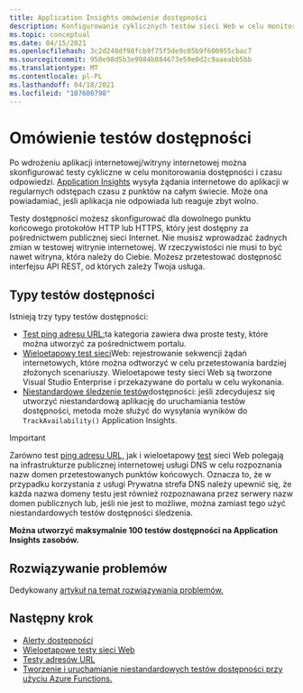 ```yaml
---
title: Application Insights omówienie dostępności
description: Konfigurowanie cyklicznych testów sieci Web w celu monitorowania dostępności i czasu odpowiedzi aplikacji lub witryny internetowej.
ms.topic: conceptual
ms.date: 04/15/2021
ms.openlocfilehash: 3c2d248df98fcb9f75f5de9c05b9f600955cbac7
ms.sourcegitcommit: 950e98d5b3e9984b884673e59e0d2c9aaeabb5bb
ms.translationtype: MT
ms.contentlocale: pl-PL
ms.lasthandoff: 04/18/2021
ms.locfileid: "107600798"
---
```

# <a name="availability-tests-overview"></a>Omówienie testów dostępności

Po wdrożeniu aplikacji internetowej/witryny internetowej można skonfigurować testy cykliczne w celu monitorowania dostępności i czasu odpowiedzi. [Application Insights](./app-insights-overview.md) wysyła żądania internetowe do aplikacji w regularnych odstępach czasu z punktów na całym świecie. Może ona powiadamiać, jeśli aplikacja nie odpowiada lub reaguje zbyt wolno.

Testy dostępności możesz skonfigurować dla dowolnego punktu końcowego protokołów HTTP lub HTTPS, który jest dostępny za pośrednictwem publicznej sieci Internet. Nie musisz wprowadzać żadnych zmian w testowej witrynie internetowej. W rzeczywistości nie musi to być nawet witryna, która należy do Ciebie. Możesz przetestować dostępność interfejsu API REST, od których zależy Twoja usługa.

## <a name="types-of-availability-tests"></a>Typy testów dostępności

Istnieją trzy typy testów dostępności:

* [Test ping adresu URL:](monitor-web-app-availability.md)ta kategoria zawiera dwa proste testy, które można utworzyć za pośrednictwem portalu.
* [Wieloetapowy test sieci](availability-multistep.md)Web: rejestrowanie sekwencji żądań internetowych, które można odtworzyć w celu przetestowania bardziej złożonych scenariuszy. Wieloetapowe testy sieci Web są tworzone Visual Studio Enterprise i przekazywane do portalu w celu wykonania.
* [Niestandardowe śledzenie testów](/dotnet/api/microsoft.applicationinsights.telemetryclient.trackavailability)dostępności: jeśli zdecydujesz się utworzyć niestandardową aplikację do uruchamiania testów dostępności, metoda może służyć do wysyłania wyników do `TrackAvailability()` Application Insights.

> [!IMPORTANT]
> Zarówno test [ping adresu URL,](monitor-web-app-availability.md) jak i wieloetapowy [test](availability-multistep.md) sieci Web polegają na infrastrukturze publicznej internetowej usługi DNS w celu rozpoznania nazw domen przetestowanych punktów końcowych. Oznacza to, że w przypadku korzystania z usługi Prywatna strefa DNS należy upewnić się, że każda nazwa domeny testu jest również rozpoznawana przez [](/dotnet/api/microsoft.applicationinsights.telemetryclient.trackavailability) serwery nazw domen publicznych lub, jeśli nie jest to możliwe, można zamiast tego użyć niestandardowych testów dostępności śledzenia.

**Można utworzyć maksymalnie 100 testów dostępności na Application Insights zasobów.**

## <a name="troubleshooting"></a>Rozwiązywanie problemów

Dedykowany [artykuł na temat rozwiązywania problemów.](troubleshoot-availability.md)

## <a name="next-step"></a>Następny krok

* [Alerty dostępności](availability-alerts.md)
* [Wieloetapowe testy sieci Web](availability-multistep.md)
* [Testy adresów URL](monitor-web-app-availability.md)
* [Tworzenie i uruchamianie niestandardowych testów dostępności przy użyciu Azure Functions.](availability-azure-functions.md)